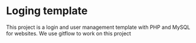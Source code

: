 # Loging template

This project is a login and user management template with PHP and MySQL for websites.
We use gitflow to work on this project
